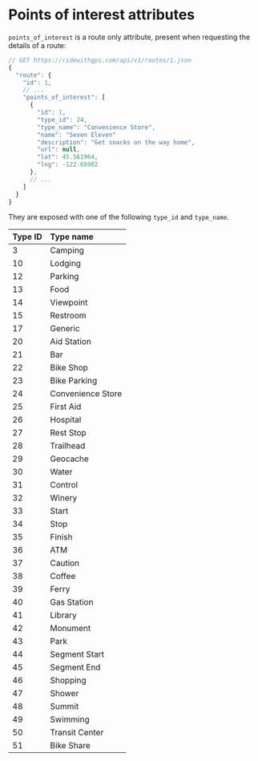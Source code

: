 # Points of interest attributes

`points_of_interest` is a route only attribute, present when requesting the details of a route:

```javascript
// GET https://ridewithgps.com/api/v1/routes/1.json
{
  "route": {
    "id": 1,
    // ...
    "points_of_interest": [
      {
        "id": 1,
        "type_id": 24,
        "type_name": "Convenience Store",
        "name": "Seven Eleven"
        "description": "Get snacks on the way home",
        "url": null,
        "lat": 45.561964,
        "lng": -122.68902
      },
      // ...
    ]
  }
}
```

They are exposed with one of the following `type_id` and `type_name`.

| Type ID | Type name          |
|:------- |:------------------ |
| 3       | Camping            |
| 10      | Lodging            |
| 12      | Parking            |
| 13      | Food               |
| 14      | Viewpoint          |
| 15      | Restroom           |
| 17      | Generic            |
| 20      | Aid Station        |
| 21      | Bar                |
| 22      | Bike Shop          |
| 23      | Bike Parking       |
| 24      | Convenience Store  |
| 25      | First Aid          |
| 26      | Hospital           |
| 27      | Rest Stop          |
| 28      | Trailhead          |
| 29      | Geocache           |
| 30      | Water              |
| 31      | Control            |
| 32      | Winery             |
| 33      | Start              |
| 34      | Stop               |
| 35      | Finish             |
| 36      | ATM                |
| 37      | Caution            |
| 38      | Coffee             |
| 39      | Ferry              |
| 40      | Gas Station        |
| 41      | Library            |
| 42      | Monument           |
| 43      | Park               |
| 44      | Segment Start      |
| 45      | Segment End        |
| 46      | Shopping           |
| 47      | Shower             |
| 48      | Summit             |
| 49      | Swimming           |
| 50      | Transit Center     |
| 51      | Bike Share         |
